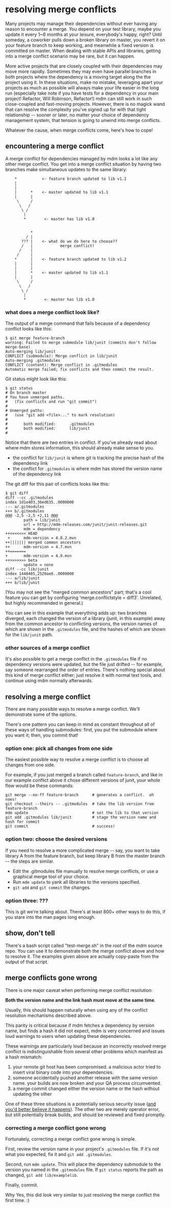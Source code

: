 resolving merge conflicts
=========================

Many projects may manage their dependencies without ever having any reason to encounter a merge.
You depend on your test library, maybe you update it every 1~6 months at your leisure, everybody's happy, right?
Until someday, a coworker pulls down a broken library on master, you revert it on your feature branch to keep working, and meanwhile a fixed version is committed on master.
When dealing with stable APIs and libraries, getting into a merge conflict scenario may be rare, but it can happen.

More active projects that are closely coupled with their dependencies may move more rapidly.
Sometimes they may even have parallel branches in both projects where the dependency is a moving target along the the project using it.
In these situations, make no mistake, leveraging apart your projects as much as possible will always make your life easier in the long run (especially take note if you have tests for a dependency in your main project!  Refactor, Will Robinson, Refactor!)
mdm can still work in such close-coupled and fast-moving projects.
However, there is no magick wand that can resolve the complexity you've signed up for with that tight relationship -- sooner or later, no matter your choice of dependency management system, that tension is going to unwind into merge conflicts.

Whatever the cause, when merge conflicts come, here's how to cope!


encountering a merge conflict
-----------------------------

A merge conflict for dependencies managed by mdm looks a lot like any other merge conflict.
You get into a merge conflict situation by having two branches make simultaneous updates to the same library:

```
    *           <- feature branch updated to lib v1.2
    |
    |
    |      *    <- master updated to lib v1.1
    |      |
     \     /
      \   /
       \ /
        |
        *        <- master has lib v1.0
```

```

           *
         / |
       ??? |    <- what do we do here to choose??
       /   |            merge conflict!
      /    |
     /     |
    *      |    <- feature branch updated to lib v1.2
    |      |
    |      |
    |      *    <- master updated to lib v1.1
    |      |
     \     /
      \   /
       \ /
        |
        *        <- master has lib v1.0
```


### what does a merge conflict look like?

The output of a merge command that fails because of a dependency conflict looks like this:

```
$ git merge feature-branch
warning: Failed to merge submodule lib/junit (commits don't follow merge-base)
Auto-merging lib/junit
CONFLICT (submodule): Merge conflict in lib/junit
Auto-merging .gitmodules
CONFLICT (content): Merge conflict in .gitmodules
Automatic merge failed; fix conflicts and then commit the result.
```

Git status might look like this:

```
$ git status
# On branch master
# You have unmerged paths.
#   (fix conflicts and run "git commit")
#
# Unmerged paths:
#   (use "git add <file>..." to mark resolution)
#
#       both modified:      .gitmodules
#       both modified:      lib/junit
#
```

Notice that there are *two* entries in conflict.
If you've already read about where mdm stores information, this should already make sense to you.

- the conflict for `lib/junit` is where git is tracking the precise hash of the dependency link
- the conflict for `.gitmodules` is where mdm has stored the version name of the dependency link

The git diff for this pair of conflicts looks like this:

```
$ git diff
diff --cc .gitmodules
index 1d1e403,36ed635..0000000
--- a/.gitmodules
+++ b/.gitmodules
@@@ -2,5 -2,5 +2,11 @@@
        path = lib/junit
        url = http://mdm-releases.com/junit/junit-releases.git
        mdm = dependency
++<<<<<<< HEAD
 +      mdm-version = 4.8.2.mvn
++||||||| merged common ancestors
++      mdm-version = 4.7.mvn
++=======
+       mdm-version = 4.9.mvn
++>>>>>>> beta
        update = none
diff --cc lib/junit
index 1448485,2520ae6..0000000
--- a/lib/junit
+++ b/lib/junit
```

(You may not see the "merged common ancestors" part; that's a cool feature you can get by configuring 'merge.conflictstyle = diff3'.  Unrelated, but highly recommended in general.)

You can see in this example that everything adds up:
two branches diverged,
each changed the version of a library (junit, in this example) away from the common ancestor to conflicting versions,
the version names of which are shown in the `.gitmodules` file,
and the hashes of which are shown for the `lib/junit` path.


### other sources of a merge conflict

It's also possible to get a merge conflict in the `.gitmodules` file if no dependency versions were updated, but the file just drifted -- for example, say someone rearranged the order of entries.
There's nothing special about this kind of merge conflict either; just resolve it with normal text tools, and continue using mdm normally afterwards.



resolving a merge conflict
--------------------------

There are many possible ways to resolve a merge conflict.  We'll demonstrate some of the options.

There's one pattern you can keep in mind as constant throughout all of these ways of handling submodules:
first, you put the submodule where you want it;
then, you commit that!


### option one: pick all changes from one side

The easiest possible way to resolve a merge conflict is to choose all changes from one side.

For example, if you just merged a branch called `feature-branch`, and like in our example conflict above it chose different versions of junit, your whole flow would be these commands:

```
git merge --no-ff feature-branch      # generates a conflict.  oh noes!
git checkout --theirs -- .gitmodules  # take the lib version from feature-branch
mdm update                            # set the lib to that version
git add .gitmodules lib/junit         # stage the version name and hash for commit
git commit                            # success!
```


### option two: choose the desired versions

If you need to resolve a more complicated merge -- say, you want to take library A from the feature branch, but keep library B from the master branch -- the steps are similar.

- Edit the .gitmodules file manually to resolve merge conflicts, or use a graphical merge tool of your choice.
- Run `mdm update` to yank all libraries to the versions specified.
- `git add` and `git commit` the changes.


### option three: ???

This is git we're talking about.  There's at least 800+ other ways to do this, if you stare into the man pages long enough.



show, don't tell
----------------

There's a bash script called "test-merge.sh" in the root of the mdm source repo.
You can use it to demonstrate both the merge conflict above and how to resolve it.
The examples given above are actually copy-paste from the output of that script.



merge conflicts gone wrong
--------------------------

There is one major caveat when performing merge conflict resolution:

**Both the version name and the link hash must move at the same time**.

Usually, this should happen naturally when using any of the conflict resolution mechanisms described above.

This parity is critical because if mdm fetches a dependency by version name, but finds a hash it did not expect, mdm is very concerned and issues loud warnings to users when updating these dependencies.

These warnings are particularly loud because an incorrectly resolved merge conflict is indistinguishable from several other problems which manifest as a hash mismatch:

1. your remote git host has been compromised.  a malicious actor tried to insert viral binary code into your dependencies.
2. someone accidentally pushed another release with the same version name.  your builds are now broken and your QA process circumvented.
3. a merge commit changed either the version name or the hash without updating the other

One of these three situations is a potentially serious security issue ([and you'd better believe it happens](https://www.fortify.com/downloads2/public/fortify_attacking_the_build.pdf)).
The other two are merely operator error, but still potentially break builds, and should be reviewed and fixed promptly.


### correcting a merge conflict gone wrong

Fortunately, correcting a merge conflict gone wrong is simple.

First, review the version name in your project's `.gitmodules` file.  If it's not what you expected, fix it and `git add .gitmodules`.

Second, run `mdm update`.  This will place the dependency submodule to the version you named in the `.gitmodules` file.
If `git status` reports the path as changed, `git add lib/examplelib`.

Finally, commit.

Why Yes, this did look very similar to just resolving the merge conflict the first time.  :)


